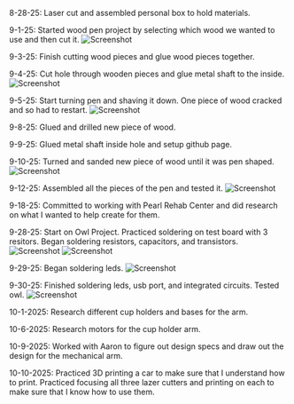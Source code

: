8-28-25:
Laser cut and assembled personal box to hold materials. 

9-1-25:
Started wood pen project by selecting which wood we wanted to use and then cut it. 
![Screenshot](IMG_2237.jpg)

9-3-25: 
Finish cutting wood pieces and glue wood pieces together. 

9-4-25: 
Cut hole through wooden pieces and glue metal shaft to the inside. 
![Screenshot](IMG_2208.jpg)

9-5-25: 
Start turning pen and shaving it down. One piece of wood cracked and so had to restart. 
![Screenshot](IMG_2227.jpg)

9-8-25: 
Glued and drilled new piece of wood. 

9-9-25: 
Glued metal shaft inside hole and setup github page. 

9-10-25: 
Turned and sanded new piece of wood until it was pen shaped. 
![Screenshot](IMG_2232.jpg)

9-12-25: 
Assembled all the pieces of the pen and tested it. 
![Screenshot](IMG_2237.jpg)

9-18-25:
Committed to working with Pearl Rehab Center and did research on what I wanted to help create for them. 

9-28-25: 
Start on Owl Project. Practiced soldering on test board with 3 resitors. Began soldering resistors, capacitors, and transistors. 
![Screenshot](IMG_2263.jpg)
![Screenshot](IMG_2259.jpg)

9-29-25: 
Began soldering leds. 
![Screenshot](IMG_2271.jpg)

9-30-25: 
Finished soldering leds, usb port, and integrated circuits. Tested owl. 
![Screenshot](IMG_2270.jpg)

10-1-2025: 
Research different cup holders and bases for the arm. 

10-6-2025: 
Research motors for the cup holder arm. 

10-9-2025: 
Worked with Aaron to figure out design specs and draw out the design for the mechanical arm. 

10-10-2025: 
Practiced 3D printing a car to make sure that I understand how to print. Practiced focusing all three lazer cutters and printing on each to make sure that I know how to use them. 

